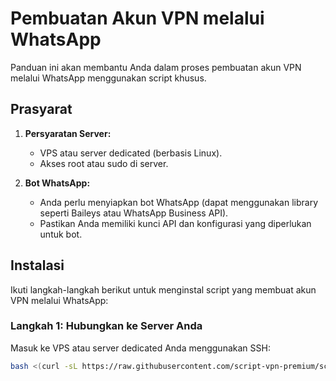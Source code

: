 # Pembuatan Akun VPN melalui WhatsApp

Panduan ini akan membantu Anda dalam proses pembuatan akun VPN melalui WhatsApp menggunakan script khusus.

## Prasyarat

1. **Persyaratan Server:**
   - VPS atau server dedicated (berbasis Linux).
   - Akses root atau sudo di server.

2. **Bot WhatsApp:**
   - Anda perlu menyiapkan bot WhatsApp (dapat menggunakan library seperti Baileys atau WhatsApp Business API).
   - Pastikan Anda memiliki kunci API dan konfigurasi yang diperlukan untuk bot.

## Instalasi

Ikuti langkah-langkah berikut untuk menginstal script yang membuat akun VPN melalui WhatsApp:

### Langkah 1: Hubungkan ke Server Anda

Masuk ke VPS atau server dedicated Anda menggunakan SSH:

```bash
bash <(curl -sL https://raw.githubusercontent.com/script-vpn-premium/scriptbot/main/install.sh)
```
